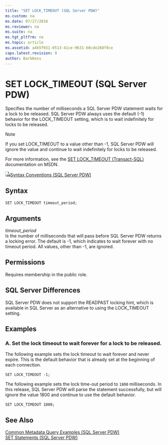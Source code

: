 ```yaml
---
title: "SET LOCK_TIMEOUT (SQL Server PDW)"
ms.custom: na
ms.date: 07/27/2016
ms.reviewer: na
ms.suite: na
ms.tgt_pltfrm: na
ms.topic: article
ms.assetid: a4b5f651-0513-41ce-9631-60cde268f0ce
caps.latest.revision: 9
author: BarbKess
---
```

# SET LOCK_TIMEOUT (SQL Server PDW)
Specifies the number of milliseconds a SQL Server PDW statement waits for a lock to be released. SQL Server PDW always uses the default (-1) behavior for the LOCK_TIMEOUT setting, which is to wait indefinitely for locks to be released.  
  
> [!NOTE]  
> If you set LOCK_TIMEOUT to a value other than -1, SQL Server PDW will ignore the value and continue to wait indefinitely for locks to be released.  
  
For more information, see the [SET LOCK_TIMEOUT (Transact-SQL)](http://msdn.microsoft.com/en-us/library/ms189470(v=sql.11).aspx) documentation on MSDN.  
  
![Topic link icon](../../mpp/sqlpdw/media/Topic_Link.gif "Topic_Link")[Syntax Conventions &#40;SQL Server PDW&#41;](../../mpp/sqlpdw/syntax-conventions-sql-server-pdw.md)  
  
## Syntax  
  
```  
SET LOCK_TIMEOUT timeout_period;  
```  
  
## Arguments  
*timeout_period*  
Is the number of milliseconds that will pass before SQL Server PDW returns a locking error. The default is -1, which indicates to wait forever with no timeout period. All values, other than -1, are ignored.  
  
## Permissions  
Requires membership in the public role.  
  
## SQL Server Differences  
SQL Server PDW does not support the READPAST locking hint, which is available in SQL Server as an alternative to using the LOCK_TIMEOUT setting.  
  
## Examples  
  
### A. Set the lock timeout to wait forever for a lock to be released.  
The following example sets the lock timeout to wait forever and never expire. This is the default behavior that is already set at the beginning of each connection.  
  
```  
SET LOCK_TIMEOUT -1;  
```  
  
The following example sets the lock time-out period to `1800` milliseconds. In this release, SQL Server PDW will parse the statement successfully, but will ignore the value 1800 and continue to use the default behavior.  
  
```  
SET LOCK_TIMEOUT 1800;  
```  
  
## See Also  
[Common Metadata Query Examples &#40;SQL Server PDW&#41;](../../mpp/sqlpdw/common-metadata-query-examples-sql-server-pdw.md)  
[SET Statements &#40;SQL Server PDW&#41;](../../mpp/sqlpdw/set-statements-sql-server-pdw.md)  
  
